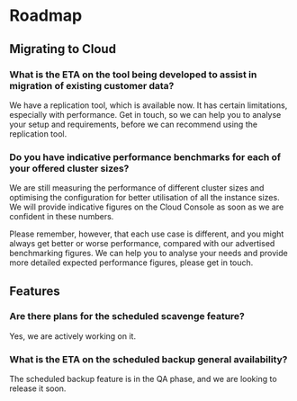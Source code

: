 # Roadmap

## Migrating to Cloud

### What is the ETA on the tool being developed to assist in migration of existing customer data?

We have a replication tool, which is available now. It has certain limitations, especially with performance. Get in touch, so we can help you to analyse your setup and requirements, before we can recommend using the replication tool.

### Do you have indicative performance benchmarks for each of your offered cluster sizes?

We are still measuring the performance of different cluster sizes and optimising the configuration for better utilisation of all the instance sizes. We will provide indicative figures on the Cloud Console as soon as we are confident in these numbers.

Please remember, however, that each use case is different, and you might always get better or worse performance, compared with our advertised benchmarking figures. We can help you to analyse your needs and provide more detailed expected performance figures, please get in touch.

## Features

### Are there plans for the scheduled scavenge feature?

Yes, we are actively working on it.

### What is the ETA on the scheduled backup general availability?

The scheduled backup feature is in the QA phase, and we are looking to release it soon.

